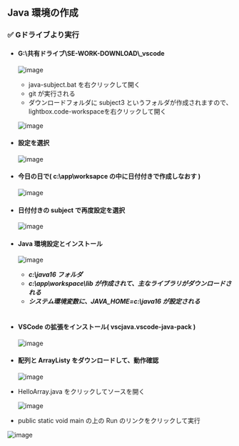## Java 環境の作成

### ✅ Gドライブより実行
- #### G:\共有ドライブ\SE-WORK-DOWNLOAD\\_vscode

  ![image](https://github.com/winofsql/subject-230510/assets/1501327/203703e7-cd97-4662-b410-554433af4246)

  - java-subject.bat を右クリックして開く 
  - git が実行される
  - ダウンロードフォルダに subject3 というフォルダが作成されますので、lightbox.code-workspaceを右クリックして開く

  ![image](https://github.com/winofsql/subject-230510/assets/1501327/f00eaa0f-c133-4e93-9fbc-1c316fbb99db)
  
- #### 設定を選択
  
  ![image](https://github.com/winofsql/subject-230510/assets/1501327/d7eddf70-bfab-4bec-93a7-54e3d34803da)

- #### 今日の日で( c:\app\worksapce の中に日付付きで作成しなおす )

  ![image](https://github.com/winofsql/subject-230510/assets/1501327/1ed942b4-6f42-48e0-89fb-af6a1607ca74)

- #### 日付付きの subject で再度設定を選択

  ![image](https://github.com/winofsql/subject-230510/assets/1501327/25bb3079-f4ed-47a7-a007-3a8e2dc8b72a)

- #### Java 環境設定とインストール

  ![image](https://github.com/winofsql/subject-230510/assets/1501327/9cb16342-ccad-48bd-82e7-f8b88dffdcf0)
  
  - ***c:\java16 フォルダ***
  - ***c:\app\workspace\lib が作成されて、主なライブラリがダウンロードされる***
  - ***システム環境変数に、JAVA_HOME=c:\java16 が設定される***
<br><br>

- #### VSCode の拡張をインストール( vscjava.vscode-java-pack )

  ![image](https://github.com/winofsql/subject-230510/assets/1501327/12d53bce-3b18-4c5a-be8d-f93b1241b3ad)

- #### 配列と ArrayListy をダウンロードして、動作確認

  ![image](https://github.com/winofsql/subject-230510/assets/1501327/f111df90-bde5-4686-9754-860954b0f710)

- HelloArray.java をクリックしてソースを開く

  ![image](https://github.com/winofsql/subject-230510/assets/1501327/42a06abd-cb01-44d4-a8a8-6827ea116561)

- public static void main の上の Run のリンクをクリックして実行

![image](https://github.com/winofsql/subject-230510/assets/1501327/3f3c2b42-6033-4749-b427-76d688ece23e)

